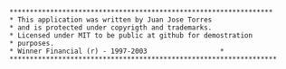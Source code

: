       *****************************************************************
      * This application was written by Juan Jose Torres
      * and is protected under copyrigth and trademarks.
      * Licensed under MIT to be public at github for demostration 
      * purposes.
      * Winner Financial (r) - 1997-2003                  *
      ******************************************************************